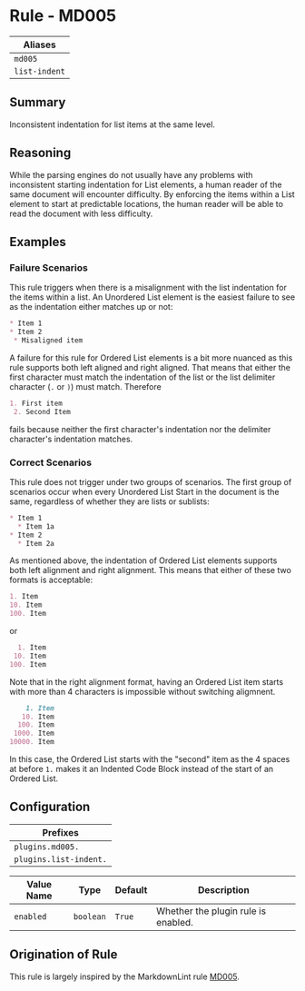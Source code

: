 # Rule - MD005

| Aliases |
| --- |
| `md005` |
| `list-indent` |

## Summary

Inconsistent indentation for list items at the same level.

## Reasoning

While the parsing engines do not usually have any problems with inconsistent
starting indentation for List elements, a human reader of the same document will
encounter difficulty.  By enforcing the items within a List element to start at
predictable locations, the human reader will be able to read the document with
less difficulty.

## Examples

### Failure Scenarios

This rule triggers when there is a misalignment with the list indentation for the
items within a list.  An Unordered List element is the easiest failure to see as
the indentation either matches up or not:

```Markdown
* Item 1
* Item 2
 * Misaligned item
```

A failure for this rule for Ordered List elements is a bit more nuanced as this
rule supports both left aligned and right aligned.  That means that either the
first character must match the indentation of the list or the list delimiter
character (`.` or `)`) must match.  Therefore

```Markdown
1. First item
 2. Second Item
```

fails because neither the first character's indentation nor the delimiter
character's indentation matches.

### Correct Scenarios

This rule does not trigger under two groups of scenarios.  The first
group of scenarios occur when every Unordered List Start in the
document is the same, regardless of whether they are lists or sublists:

```Markdown
* Item 1
  * Item 1a
* Item 2
  * Item 2a
```

As mentioned above, the indentation of Ordered List elements supports
both left alignment and right alignment.  This means that either of
these two formats is acceptable:

```Markdown
1. Item
10. Item
100. Item
```

or

```Markdown
  1. Item
 10. Item
100. Item
```

Note that in the right alignment format, having an Ordered List item
starts with more than 4 characters is impossible without switching
aligmnent.

```Markdown
    1. Item
   10. Item
  100. Item
 1000. Item
10000. Item
```

In this case, the Ordered List starts with the "second" item as
the 4 spaces at before `1.` makes it an Indented Code Block instead
of the start of an Ordered List.

## Configuration

| Prefixes |
| --- |
| `plugins.md005.` |
| `plugins.list-indent.` |

| Value Name | Type | Default | Description |
| -- | -- | -- | -- |
| `enabled` | `boolean` | `True` | Whether the plugin rule is enabled. |

## Origination of Rule

This rule is largely inspired by the MarkdownLint rule
[MD005](https://github.com/DavidAnson/markdownlint/blob/main/doc/Rules.md#md005---inconsistent-indentation-for-list-items-at-the-same-level).
